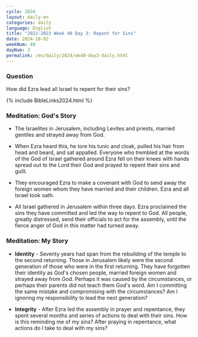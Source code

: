```yaml
---
cycle: 2024
layout: daily-en
categories: daily
language: English
title: "2022-2023 Week 40 Day 3: Repent for Sins"
date: 2024-10-02
weekNum: 40
dayNum: 3
permalink: /en/daily/2024/wk40-day3-daily.html
---
```


### Question     
How did Ezra lead all Israel to repent for their sins?

{% include BibleLinks2024.html %}

### Meditation: God's Story   
+ The Israelites in Jerusalem, including Levites and priests, married gentiles and strayed away from God. 

+ When Ezra heard this, he tore his tunic and cloak, pulled his hair from head and beard, and sat appalled. Everyone who trembled at the words of the God of Israel gathered around Ezra fell on their knees with hands spread out to the Lord their God and prayed to repent their sins and guilt. 

+ They encouraged Ezra to make a covenant with God to send away the foreign women whom they have married and their children. Ezra and all Israel took oath. 

+ All Israel gathered in Jerusalem within three days. Ezra proclaimed the sins they have committed and led the way to repent to God. All people, greatly distressed, send their officials to act for the assembly, until the fierce anger of God in this matter had turned away. 

### Meditation: My Story   
+ **Identity** - Seventy years had span from the rebuilding of the temple to the second returning. Those in Jerusalem likely were the second generation of those who were in the first returning. They have forgotten their identity as God's chosen people, married foreign women and strayed away from God. Perhaps it was caused by the circumstances, or perhaps their parents did not teach them God's word. Am I committing the same mistake and compromising with the circumstances? Am I ignoring my responsibility to lead the next generation? 

+ **Integrity** - After Ezra led the assembly in prayer and repentance, they spent several months and series of actions to deal with their sins. How is this reminding me of my sins? After praying in repentance, what actions do I take to deal with my sins? 
